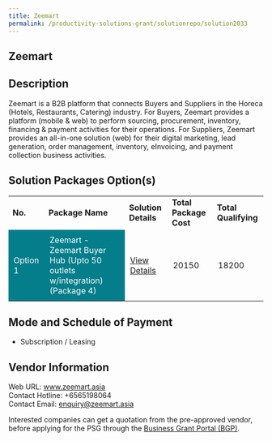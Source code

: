```yaml
---
title: Zeemart
permalink: /productivity-solutions-grant/solutionrepo/solution2033
---
```


## Zeemart

## Description

Zeemart is a B2B platform that connects Buyers and Suppliers in the Horeca (Hotels, Restaurants, Catering) industry.  For Buyers, Zeemart provides a platform (mobile & web) to perform sourcing, procurement, inventory, financing & payment activities for their operations. For Suppliers, Zeemart provides an all-in-one solution (web) for their digital marketing, lead generation, order management, inventory, eInvoicing, and payment collection business activities.

## Solution Packages Option(s)

<table>
<tr>
<td><b>No.</b></td>
<td><b>Package Name</b></td>
<td><b>Solution Details</b></td>
<td><b>Total Package Cost</b></td>
<td><b>Total Qualifying</b></td>
</tr>
<tr>
<td style='padding: 10px; background-color: #037E8A; color: #FFFFFF;'>Option 1</td>
<td style='padding: 10px; background-color: #037E8A; color: #FFFFFF;'>Zeemart - Zeemart Buyer Hub (Upto 50 outlets w/integration) (Package 4)</td>
<td style='padding: 10px;'><a href='https://www.gobusiness.gov.sg/images/psg/Desensitised_Zeemart_Annex_3_CR_wef_24_March_2022_Part_4.pdf' target='_blank'>View Details</a></td>
<td style='padding: 10px;'>20150</td>
<td style='padding: 10px;'>18200</td>
</tr>
</table>

## Mode and Schedule of Payment

 - Subscription / Leasing

## Vendor Information

 Web URL: www.zeemart.asia <br>Contact Hotline: +6565198064 <br>Contact Email: enquiry@zeemart.asia <br>

Interested companies can get a quotation from the pre-approved vendor, before applying for the PSG through the <a href='https://www.businessgrants.gov.sg/' target='_blank' rel='noopener'>Business Grant Portal (BGP)</a>.

<script src="/jquery/resize-tables.js"></script>
